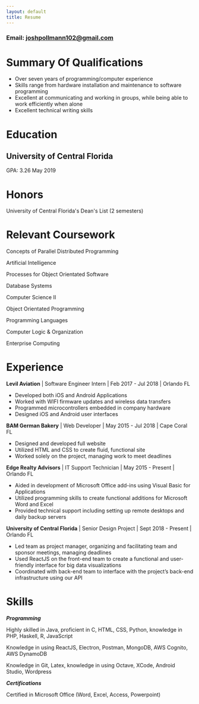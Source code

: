 ```yaml
---
layout: default
title: Resume
---
```

### Email: joshpollmann102@gmail.com
# Summary Of Qualifications

* Over seven years of programming/computer experience
* Skills range from hardware installation and maintenance to software programming
* Excellent at communicating and working in groups, while being able to work efficiently when alone
* Excellent technical writing skills

# Education
## University of Central Florida
GPA: 3.26
May 2019

# Honors
University of Central Florida's Dean's List (2 semesters)

# Relevant Coursework
Concepts of Parallel Distributed Programming

Artificial Intelligence

Processes for Object Orientated Software

Database Systems

Computer Science II

Object Orientated Programming

Programming Languages

Computer Logic & Organization

Enterprise Computing

# Experience
**Levil Aviation** | Software Engineer Intern | Feb 2017 - Jul 2018 | Orlando FL
* Developed both iOS and Android Applications
* Worked with WIFI firmware updates and wireless data transfers
* Programmed microcontrollers embedded in company hardware
* Designed iOS and Android user interfaces

**BAM German Bakery** | Web Developer | May 2015 - Jul 2018 | Cape Coral FL
* Designed and developed full website
* Utilized HTML and CSS to create fluid, functional site
* Worked solely on the project, managing work to meet deadlines

**Edge Realty Advisors** | IT Support Technician | May 2015 - Present | Orlando FL
* Aided in development of Microsoft Office add-ins using Visual Basic for Applications
* Utilized programming skills to create functional additions for Microsoft Word and Excel
* Provided technical support including setting up remote desktops and daily backup servers

**University of Central Florida** | Senior Design Project | Sept 2018 - Present | Orlando FL
* Led team as project manager, organizing and facilitating team and sponsor meetings, managing deadlines
* Used ReactJS on the front-end team to create a functional and user-friendly interface for big data visualizations
* Coordinated with back-end team to interface with the project’s back-end infrastructure using our API

# Skills
_**Programming**_

Highly skilled in Java, proficient in C, HTML, CSS, Python, knowledge in PHP, Haskell, R, JavaScript

Knowledge in using ReactJS, Electron, Postman, MongoDB, AWS Cognito, AWS DynamoDB

Knowledge in Git, Latex, knowledge in using Octave, XCode, Android Studio, Wordpress

_**Certifications**_

Certified in Microsoft Office (Word, Excel, Access, Powerpoint)
